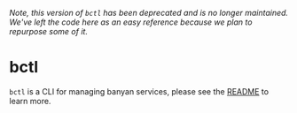 _Note, this version of `bctl` has been deprecated and is no longer maintained. We've left the code here as an easy reference because we plan to repurpose some of it._

# bctl

`bctl` is a CLI for managing banyan services, please see the [README](../../README.md) to learn more.